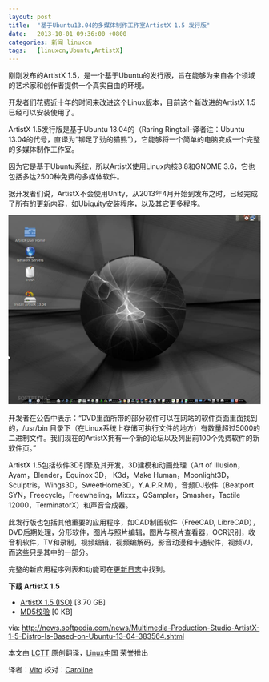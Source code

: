 ```yaml
---
layout: post
title:	"基于Ubuntu13.04的多媒体制作工作室ArtistX 1.5 发行版"
date:	2013-10-01 09:36:00 +0800 
categories:	新闻 linuxcn 
tags:	[linuxcn,Ubuntu,ArtistX]
---
```



刚刚发布的ArtistX 1.5，是一个基于Ubuntu的发行版，旨在能够为来自各个领域的艺术家和创作者提供一个真实自由的环境。


开发者们花费近十年的时间来改进这个Linux版本，目前这个新改进的ArtistX 1.5已经可以安装使用了。


ArtistX 1.5发行版是基于Ubuntu 13.04的（Raring Ringtail-译者注：Ubuntu 13.04的代号，直译为“铆足了劲的猫熊”），它能够将一个简单的电脑变成一个完整的多媒体制作工作室。


因为它是基于Ubuntu系统，所以ArtistX使用Linux内核3.8和GNOME 3.6，它也包括多达2500种免费的多媒体软件。


据开发者们说，ArtistX不会使用Unity，从2013年4月开始到发布之时，已经完成了所有的更新内容，如Ubiquity安装程序，以及其它更多程序。


![ArtistX 1.5 desktop](/Asserts/Images/album/201309/30/111952t86hwh3b35rw5lqt.jpg "ArtistX 1.5 desktop") 


开发者在公告中表示：“DVD里面所带的部分软件可以在网站的软件页面里面找到的，/usr/bin 目录下（在Linux系统上存储可执行文件的地方）有数量超过5000的二进制文件。我们现在的ArtistX拥有一个新的论坛以及列出前100个免费软件的新软件页。”


ArtistX 1.5包括软件3D引擎及其开发，3D建模和动画处理（Art of Illusion，Ayam，Blender，Equinox 3D， K3d，Make Human，Moonlight3D，Sculptris，Wings3D，SweetHome3D，Y.A.P.R.M），音频DJ软件（Beatport SYN，Freecycle，Freewheling，Mixxx，QSampler，Smasher，Tactile 12000，TerminatorX）和声音合成器。


此发行版也包括其他重要的应用程序，如CAD制图软件（FreeCAD, LibreCAD），DVD后期处理，分形软件，图片与照片编辑，图片与照片查看器，OCR识别，收音机软件，TV和录制，视频编辑，视频编解码，影音动漫和卡通软件，视频VJ，而这些只是其中的一部分。


完整的新应用程序列表和功能可在[更新日志](http://artistx.org/blog/)中找到。


**下载 ArtistX 1.5**


* [ArtistX 1.5 (ISO)](http://bo.mirror.garr.it/mirrors/artistx/artistx_1.5_live_dvd_iso_15_09_2013.iso) [3.70 GB]
* [MD5校验](http://bo.mirror.garr.it/mirrors/artistx/artistx_1.5_live_dvd_iso_15_09_2013.iso.md5) [0 KB]


 


via: <http://news.softpedia.com/news/Multimedia-Production-Studio-ArtistX-1-5-Distro-Is-Based-on-Ubuntu-13-04-383564.shtml>


本文由 [LCTT](https://github.com/LCTT/TranslateProject) 原创翻译，[Linux中国](http://linux.cn/portal.php) 荣誉推出


译者：[Vito](http://linux.cn/space/Vito) 校对：[Caroline](http://linux.cn/space/14763)
